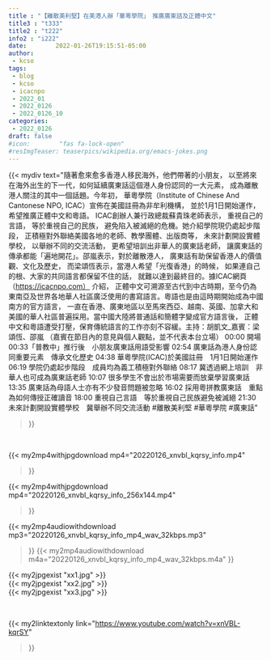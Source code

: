 ```yaml
---
title : "【離散美利堅】在美港人辦「華粵學院」　推廣廣東話及正體中文"
title3 : "t333"
title2 : "t222"
info2 : "i222"
date:        2022-01-26T19:15:51-05:00
author:
 - kcso
tags:
 - blog
 - kcso
 - icacnpo
 - 2022_01
 - 2022_0126
 - 2022_0126_10
categories:
 - 2022_0126
draft: false
#icon:        "fas fa-lock-open"
#resImgTeaser: teaserpics/wikipedia.org/emacs-jokes.png
---
```


{{< mydiv text="隨著愈來愈多香港人移民海外，他們帶著的小朋友， 以至將來在海外出生的下一代，如何延續廣東話這個港人身份認同的一大元素， 成為離散港人關注的其中一個話題。今年初， 華粵學院（Institute of Chinese And Cantonese NPO, ICAC）宣佈在美國註冊為非牟利機構， 並於1月1日開始運作， 希望推廣正體中文和粵語。 ICAC創辦人兼行政總裁蘇貴珠老師表示， 重視自己的言語， 等於重視自己的民族， 避免陷入被滅絕的危機。她介紹學院現仍處起步階段， 正積極對外聯絡美國各地的老師、教學團體、出版商等， 未來計劃開設實體學校， 以舉辦不同的交流活動， 更希望培訓出非華人的廣東話老師， 讓廣東話的傳承都能「遍地開花」。邵嵐表示，對於離散港人， 廣東話有助保留香港人的價值觀、文化及歷史， 而梁頌恆表示，當港人希望「光復香港」的時候， 如果連自己的根、大家的共同語言都保留不住的話， 就難以達到最終目的。據ICAC網頁（https://icacnpo.com） 介紹， 正體中文可溯源至古代到中古時期，至今仍為東南亞及世界各地華人社區廣泛使用的書寫語言。粵語也是由這時期開始成為中國南方的官方語言， 一直在香港、廣東地區以至馬來西亞、越南、英國、加拿大和美國的華人社區普遍採用。當中國大陸將普通話和簡體字變成官方語言後， 正體中文和粵語遭受打壓，保育傳統語言的工作亦刻不容緩。主持：胡凱文_嘉賓：梁頌恆、邵嵐 （嘉賓在節目內的意見與個人觀點，並不代表本台立場） 00:00 開場 00:33「普教中」推行後　小朋友廣東話用語受影響 02:54 廣東話為港人身份認同重要元素　傳承文化歷史 04:38 華粵學院(ICAC)於美國註冊　1月1日開始運作 06:19 學院仍處起步階段　成員均為義工積極對外聯絡 08:17 冀透過網上培訓　非華人也可成為廣東話老師 10:07 很多學生不會出於市場需要而放棄學習廣東話 13:35 廣東話為母語人士亦有不少發音問題被忽略 16:02 採用粵拼教廣東話　重點為如何傳授正確讀音 18:00 重視自己言語　等於重視自己民族避免被滅絕 21:30 未來計劃開設實體學校　冀舉辦不同交流活動 #離散美利堅 #華粵學院 #廣東話"
>}}
<br>


{{< my2mp4withjpgdownload mp4="20220126_xnvbl_kqrsy_info.mp4"
>}}

{{< my2mp4withjpgdownload mp4="20220126_xnvbl_kqrsy_info_256x144.mp4"
>}}

{{< my2mp4audiowithdownload mp3="20220126_xnvbl_kqrsy_info_mp4_wav_32kbps.mp3"
>}}
{{< my2mp4audiowithdownload m4a="20220126_xnvbl_kqrsy_info_mp4_wav_32kbps.m4a"
>}}

{{< my2jpgexist "xx1.jpg" >}}<br>
{{< my2jpgexist "xx2.jpg" >}}<br>
{{< my2jpgexist "xx3.jpg" >}}<br>



<br>

{{< my2linktextonly link="https://www.youtube.com/watch?v=xnVBL-kqrSY"
>}}


<br>

